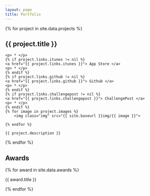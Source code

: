 ```yaml
---
layout: page
title: Portfolio
---
```


<script src="/public/js/masonry.js"></script>
<!--div id="container" class="js-masonry animated fadeInUp"
data-masonry-options='{ "itemSelector": ".project", "gutter": 0
}'-->
<div class="animated fadeInUp" id="mason"> 
  {% for project in site.data.projects %}

  <div class="project">
    <h2 class="post-title">
        {{ project.title }}
    </h2>

    <p> * </p>
    {% if project.links.itunes != nil %}
    <a href="{{ project.links.itunes }}"> App Store </a>
    <p> * </p>
    {% endif %}
    {% if project.links.github != nil %}
    <a href="{{ project.links.github }}"> Github </a>
    <p> * </p>
    {% endif %}
    {% if project.links.challengepost != nil %}
    <a href="{{ project.links.challengepost }}"> ChallengePost </a>
    <p> * </p>
    {% endif %}
    {% for image in project.images %}
        <img class="img" src="{{ site.baseurl }}img/{{ image }}">

    {% endfor %}

    {{ project.description }}
    
    
  </div>
  {% endfor %}
  
</div>

<h2 class="post-title"> Awards </h2>

{% for award in site.data.awards %}
<p> {{ award.title }} </p>
{% endfor %}
